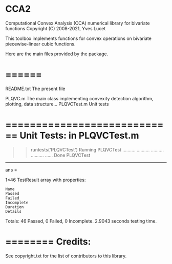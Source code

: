 # CCA2
Computational Convex Analysis (CCA) numerical library for bivariate functions
Copyright (C) 2008-2021, Yves Lucet

This toolbox implements functions for convex operations on bivariate 
piecewise-linear cubic functions.

Here are the main files provided by the package. 

======
<PATH>
======

README.txt    The present file

PLQVC.m       The main class implementing convexity detection algorithm, plotting, data structure...
PLQVCTest.m   Unit tests

============================
Unit Tests: in PLQVCTest.m
============================

>> runtests('PLQVCTest')
Running PLQVCTest
.......... .......... .......... .......... ......
Done PLQVCTest
__________


ans = 

  1×46 TestResult array with properties:

    Name
    Passed
    Failed
    Incomplete
    Duration
    Details

Totals:
   46 Passed, 0 Failed, 0 Incomplete.
   2.9043 seconds testing time.
          
========
Credits:
========
See copyright.txt for the list of contributors to this library.
